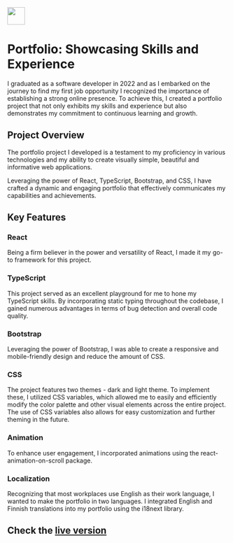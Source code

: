 <img src="src/assets/logo.png" width="40" height="40"/>

# Portfolio: Showcasing Skills and Experience

I graduated as a software developer in 2022 and as I embarked on the journey to find my first job opportunity I recognized the importance of establishing a strong online presence. To achieve this, I created a portfolio project that not only exhibits my skills and experience but also demonstrates my commitment to continuous learning and growth.

## Project Overview

The portfolio project I developed is a testament to my proficiency in various technologies and my ability to create visually simple, beautiful and informative web applications.

Leveraging the power of React, TypeScript, Bootstrap, and CSS, I have crafted a dynamic and engaging portfolio that effectively communicates my capabilities and achievements.

## Key Features

### React

Being a firm believer in the power and versatility of React, I made it my go-to framework for this project.

### TypeScript

This project served as an excellent playground for me to hone my TypeScript skills. By incorporating static typing throughout the codebase, I gained numerous advantages in terms of bug detection and overall code quality.

### Bootstrap

Leveraging the power of Bootstrap, I was able to create a responsive and mobile-friendly design and reduce the amount of CSS.

### CSS

The project features two themes - dark and light theme. To implement these, I utilized CSS variables, which allowed me to easily and efficiently modify the color palette and other visual elements across the entire project. The use of CSS variables also allows for easy customization and further theming in the future.

### Animation

To enhance user engagement, I incorporated animations using the react-animation-on-scroll package.

### Localization

Recognizing that most workplaces use English as their work language, I wanted to make the portfolio in two languages. I integrated English and Finnish translations into my portfolio using the i18next library.

## Check the [live version](https://miiakivi.github.io/portfolio/)
